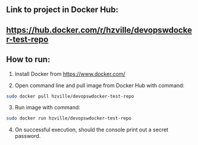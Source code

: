 ## Link to project in Docker Hub: 
## https://hub.docker.com/r/hzville/devopswdocker-test-repo

## How to run:

1. Install Docker from https://www.docker.com/

2. Open command line and pull image from Docker Hub with command: 

```bash 
sudo docker pull hzville/devopswdocker-test-repo 
```

3. Run image with command:
```bash
sudo docker run hzville/devopswdocker-test-repo
```
4. On successful execution, should the console print out a secret password.


